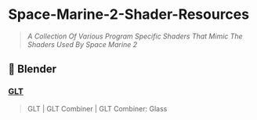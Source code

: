 # Space-Marine-2-Shader-Resources
> *A Collection Of Various Program Specific Shaders That Mimic The Shaders Used By Space Marine 2*
##  :large_orange_diamond: Blender
### <ins>GLT<ins>
> GLT
|
> GLT Combiner
|
> GLT Combiner: Glass
